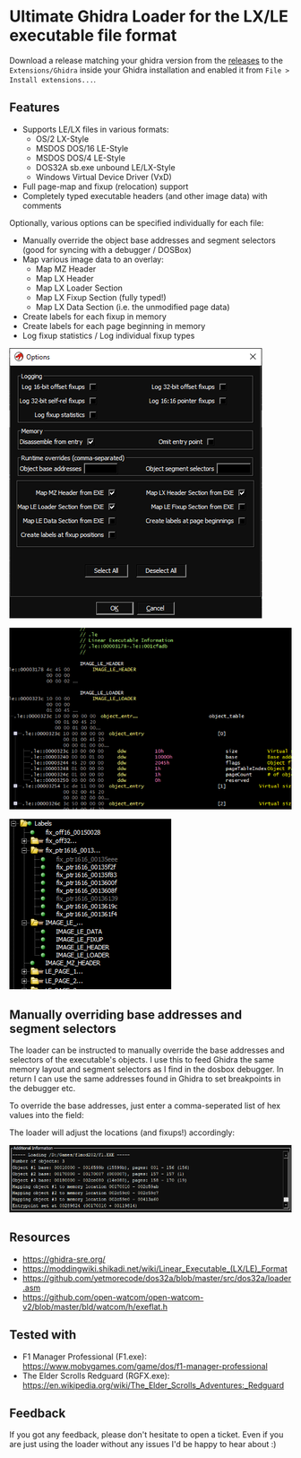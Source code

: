 # Ultimate Ghidra Loader for the LX/LE executable file format

Download a release matching your ghidra version from the [releases](https://github.com/yetmorecode/ghidra-lx-loader/releases) to the `Extensions/Ghidra` inside your Ghidra installation and enabled it from `File > Install extensions...`.

## Features

* Supports LE/LX files in various formats:
  * OS/2 LX-Style
  * MSDOS DOS/16 LE-Style
  * MSDOS DOS/4 LE-Style
  * DOS32A sb.exe unbound LE/LX-Style
  * Windows Virtual Device Driver (VxD)
* Full page-map and fixup (relocation) support
* Completely typed executable headers (and other image data) with comments

Optionally, various options can be specified individually for each file:

* Manually override the object base addresses and segment selectors (good for syncing with a debugger / DOSBox)
* Map various image data to an overlay:
  * Map MZ Header
  * Map LX Header
  * Map LX Loader Section
  * Map LX Fixup Section (fully typed!)
  * Map LX Data Section (i.e. the unmodified page data)
* Create labels for each fixup in memory
* Create labels for each page beginning in memory
* Log fixup statistics / Log individual fixup types
  
![Options](data/options.png)

![Options](data/imagedata.png)

![Options](data/labels.png)

## Manually overriding base addresses and segment selectors

The loader can be instructed to manually override the base addresses and selectors of the executable's objects. I use this to feed Ghidra the same memory layout and segment selectors as I find in the dosbox debugger. In return I can use the same addresses found in Ghidra to set breakpoints in the debugger etc.

To override the base addresses, just enter a comma-seperated list of hex values into the field:

The loader will adjust the locations (and fixups!) accordingly:

![New locations](data/options2.png)

## Resources

* https://ghidra-sre.org/
* https://moddingwiki.shikadi.net/wiki/Linear_Executable_(LX/LE)_Format
* https://github.com/yetmorecode/dos32a/blob/master/src/dos32a/loader.asm
* https://github.com/open-watcom/open-watcom-v2/blob/master/bld/watcom/h/exeflat.h

## Tested with

* F1 Manager Professional (F1.exe): https://www.mobygames.com/game/dos/f1-manager-professional
* The Elder Scrolls Redguard (RGFX.exe): https://en.wikipedia.org/wiki/The_Elder_Scrolls_Adventures:_Redguard

## Feedback

If you got any feedback, please don't hesitate to open a ticket. Even if you are just using the loader without any issues I'd be happy to hear about :)
